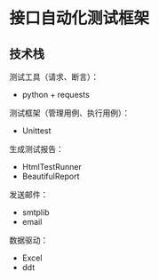 # 接口自动化测试框架

## 技术栈

测试工具（请求、断言）：
* python + requests  

测试框架（管理用例、执行用例）：  
* Unittest

生成测试报告：
* HtmlTestRunner
* BeautifulReport

发送邮件：
* smtplib
* email

数据驱动：
* Excel
* ddt